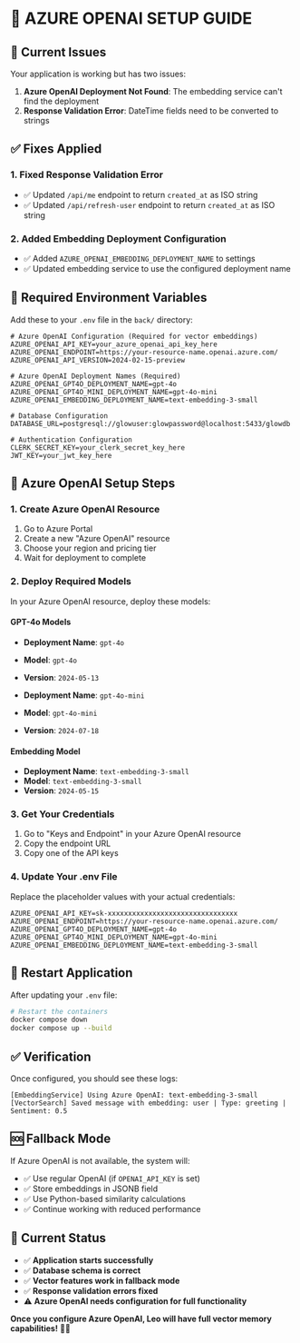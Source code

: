# 🧠 AZURE OPENAI SETUP GUIDE

## 🎯 **Current Issues**

Your application is working but has two issues:

1. **Azure OpenAI Deployment Not Found**: The embedding service can't find the deployment
2. **Response Validation Error**: DateTime fields need to be converted to strings

## ✅ **Fixes Applied**

### **1. Fixed Response Validation Error**
- ✅ Updated `/api/me` endpoint to return `created_at` as ISO string
- ✅ Updated `/api/refresh-user` endpoint to return `created_at` as ISO string

### **2. Added Embedding Deployment Configuration**
- ✅ Added `AZURE_OPENAI_EMBEDDING_DEPLOYMENT_NAME` to settings
- ✅ Updated embedding service to use the configured deployment name

## 🔧 **Required Environment Variables**

Add these to your `.env` file in the `back/` directory:

```env
# Azure OpenAI Configuration (Required for vector embeddings)
AZURE_OPENAI_API_KEY=your_azure_openai_api_key_here
AZURE_OPENAI_ENDPOINT=https://your-resource-name.openai.azure.com/
AZURE_OPENAI_API_VERSION=2024-02-15-preview

# Azure OpenAI Deployment Names (Required)
AZURE_OPENAI_GPT4O_DEPLOYMENT_NAME=gpt-4o
AZURE_OPENAI_GPT4O_MINI_DEPLOYMENT_NAME=gpt-4o-mini
AZURE_OPENAI_EMBEDDING_DEPLOYMENT_NAME=text-embedding-3-small

# Database Configuration
DATABASE_URL=postgresql://glowuser:glowpassword@localhost:5433/glowdb

# Authentication Configuration
CLERK_SECRET_KEY=your_clerk_secret_key_here
JWT_KEY=your_jwt_key_here
```

## 🚀 **Azure OpenAI Setup Steps**

### **1. Create Azure OpenAI Resource**
1. Go to Azure Portal
2. Create a new "Azure OpenAI" resource
3. Choose your region and pricing tier
4. Wait for deployment to complete

### **2. Deploy Required Models**
In your Azure OpenAI resource, deploy these models:

#### **GPT-4o Models**
- **Deployment Name**: `gpt-4o`
- **Model**: `gpt-4o`
- **Version**: `2024-05-13`

- **Deployment Name**: `gpt-4o-mini`
- **Model**: `gpt-4o-mini`
- **Version**: `2024-07-18`

#### **Embedding Model**
- **Deployment Name**: `text-embedding-3-small`
- **Model**: `text-embedding-3-small`
- **Version**: `2024-05-15`

### **3. Get Your Credentials**
1. Go to "Keys and Endpoint" in your Azure OpenAI resource
2. Copy the endpoint URL
3. Copy one of the API keys

### **4. Update Your .env File**
Replace the placeholder values with your actual credentials:

```env
AZURE_OPENAI_API_KEY=sk-xxxxxxxxxxxxxxxxxxxxxxxxxxxxxxxx
AZURE_OPENAI_ENDPOINT=https://your-resource-name.openai.azure.com/
AZURE_OPENAI_GPT4O_DEPLOYMENT_NAME=gpt-4o
AZURE_OPENAI_GPT4O_MINI_DEPLOYMENT_NAME=gpt-4o-mini
AZURE_OPENAI_EMBEDDING_DEPLOYMENT_NAME=text-embedding-3-small
```

## 🔄 **Restart Application**

After updating your `.env` file:

```bash
# Restart the containers
docker compose down
docker compose up --build
```

## ✅ **Verification**

Once configured, you should see these logs:

```
[EmbeddingService] Using Azure OpenAI: text-embedding-3-small
[VectorSearch] Saved message with embedding: user | Type: greeting | Sentiment: 0.5
```

## 🆘 **Fallback Mode**

If Azure OpenAI is not available, the system will:
- ✅ Use regular OpenAI (if `OPENAI_API_KEY` is set)
- ✅ Store embeddings in JSONB field
- ✅ Use Python-based similarity calculations
- ✅ Continue working with reduced performance

## 🎯 **Current Status**

- ✅ **Application starts successfully**
- ✅ **Database schema is correct**
- ✅ **Vector features work in fallback mode**
- ✅ **Response validation errors fixed**
- ⚠️ **Azure OpenAI needs configuration for full functionality**

**Once you configure Azure OpenAI, Leo will have full vector memory capabilities!** 🧠✨ 